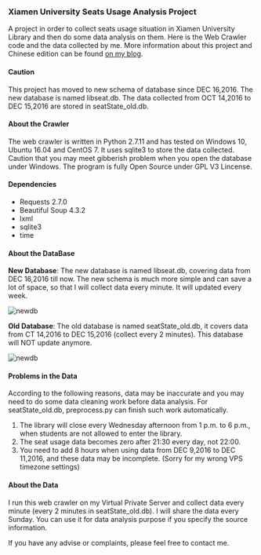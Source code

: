 
### Xiamen University Seats Usage Analysis Project

A project in order to collect seats usage situation in Xiamen University Library and then do some data analysis on them. Here is the Web Crawler code and the data collected by me. More information about this project and Chinese edition can be found [on my blog].

[on my blog]:https://smartjinyu.com/datamining/2016/10/12/XMU_Lib_Seats.html

#### Caution

This project has moved to new schema of database since DEC 16,2016. The new database is named libseat.db. The data collected from OCT 14,2016 to DEC 15,2016 are stored in seatState_old.db.

#### About the Crawler

The web crawler is written in Python 2.7.11 and has tested on Windows 10, Ubuntu 16.04 and CentOS 7. It uses sqlite3 to store the data collected. Caution that you may meet gibberish problem when you open the database under Windows. The program is fully Open Source under GPL V3 Lincense.

#### Dependencies

 - Requests 2.7.0
 - Beautiful Soup 4.3.2
 - lxml 
 - sqlite3
 - time

#### About the DataBase

**New Database**: The new database is named libseat.db, covering data from DEC 16,2016 till now. The new schema is much more simple and can save a lot of space, so that I will collect data every minute. It will updated every week.

![newdb](https://smartjinyu.com/img/2016-10-12/libseat.png)


**Old Database**: The old database is named seatState_old.db, it covers data from CT 14,2016 to DEC 15,2016 (collect every 2 minutes). This database will NOT update anymore.

![newdb](https://smartjinyu.com/img/2016-10-12/seatState.png)

#### Problems in the Data

According to the following reasons, data may be inaccurate and you may need to do some data cleaning work before data analysis. For seatState_old.db, preprocess.py can finish such work automatically.

1. The library will close every Wednesday afternoon from 1 p.m. to 6 p.m., when students are not allowed to enter the library.
2. The seat usage data becomes zero after 21:30 every day, not 22:00.
3. You need to add 8 hours when using data from DEC 9,2016 to DEC 11,2016, and these data may be incomplete. (Sorry for my wrong VPS timezone settings)


#### About the Data

I run this web crawler on my Virtual Private Server and collect data every minute (every 2 minutes in seatState_old.db). I will share the data every Sunday. You can use it for data analysis purpose if you specify the source information. 


If you have any advise or complaints, please feel free to contact me.